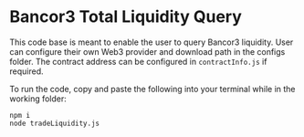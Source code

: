 # Bancor3 Total Liquidity Query

This code base is meant to enable the user to query Bancor3 liquidity. User can configure their own Web3 provider and download path in the configs folder. The contract address can be configured in `contractInfo.js` if required.

To run the code, copy and paste the following into your terminal while in the working folder:
```
npm i
node tradeLiquidity.js
```